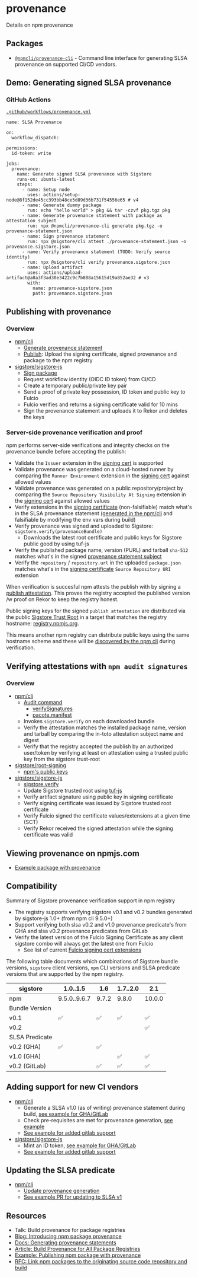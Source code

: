 # provenance

Details on npm provenance

## Packages

- [`@npmcli/provenance-cli`](./packages/cli) - Command line interface for generating SLSA provenance on supported CI/CD vendors.

## Demo: Generating signed SLSA provenance

### GitHub Actions
[`.github/workflows/provenance.yml`](https://github.com/npm/provenance/blob/main/.github/workflows/provenance.yml)
```
name: SLSA Provenance

on:
  workflow_dispatch:

permissions:
  id-token: write

jobs:
  provenance:
    name: Generate signed SLSA provenance with Sigstore
    runs-on: ubuntu-latest
    steps:
      - name: Setup node
        uses: actions/setup-node@8f152de45cc393bb48ce5d89d36b731f54556e65 # v4
      - name: Generate dummy package
        run: echo "hello world" > pkg && tar -czvf pkg.tgz pkg
      - name: Generate provenance statement with package as attestation subject
        run: npx @npmcli/provenance-cli generate pkg.tgz -o provenance-statement.json
      - name: Sign provenance statement
        run: npx @sigstore/cli attest ./provenance-statement.json -o provenance.sigstore.json
      - name: Verify provenance statement (TODO: Verify source identity)
        run: npx @sigstore/cli verify provenance.sigstore.json
      - name: Upload artifact
        uses: actions/upload-artifact@a8a3f3ad30e3422c9c7b888a15615d19a852ae32 # v3
        with:
          name: provenance-sigstore.json
          path: provenance.sigstore.json
```

## Publishing with provenance
### Overview
- [npm/cli](https://github.com/npm/cli)
	- [Generate provenance statement](https://github.com/npm/cli/blob/latest/workspaces/libnpmpublish/lib/provenance.js)
	- [Publish](https://github.com/npm/cli/blob/0dc63323f6566e6c94e03044c03d14f9a0a5142c/workspaces/libnpmpublish/lib/publish.js#L131-L164): Upload the signing certificate, signed provenance and package to the npm registry
- [sigstore/sigstore-js](https://github.com/sigstore/sigstore-js)
	- [Sign package](https://github.com/sigstore/sigstore-js/tree/main/packages/sign)
	- Request workflow identity (OIDC ID token) from CI/CD
	- Create a temporary public/private key pair
	- Send a proof of private key possession, ID token and public key to Fulcio
	- Fulcio verifies and returns a signing certificate valid for 10 mins
	- Sign the provenance statement and uploads it to Rekor and deletes the keys

### Server-side provenance verification and proof
npm performs server-side verifications and integrity checks on the provenance bundle before accepting the publish:

- Validate the `Issuer` extension in the [signing cert](https://github.com/sigstore/fulcio/blob/main/docs/oid-info.md#1361415726418--issuer-v2) is supported
- Validate provenance was generated on a cloud-hosted runner by comparing the `Runner Environment`  extension in the [signing cert](https://github.com/sigstore/fulcio/blob/main/docs/oid-info.md#13614157264111--runner-environment)  against allowed values 
- Validate provenance was generated on a public repository/project by comparing the `Source Repository Visibility At Signing`  extension in the [signing cert](https://github.com/sigstore/fulcio/blob/main/docs/oid-info.md#13614157264122--source-repository-visibility-at-signing) against allowed values
- Verify extensions in the [signing certificate](https://github.com/sigstore/fulcio/blob/main/docs/oid-info.md) (non-falsifiable) match what's in the SLSA provenance statement ([generated in the npm/cli]( https://github.com/npm/cli/blob/latest/workspaces/libnpmpublish/lib/provenance.js) and falsifiable by modifying the env vars during build)
- Verify provenance was signed and uploaded to Sigstore: `sigstore.verify(provenanceBundle)`
  - Downloads the latest root certificate and public keys for Sigstore public good by  using tuf-js
- Verify the published package name, version (PURL) and tarball `sha-512` matches what's in the signed [provenance statement subject](https://github.com/npm/cli/blob/0dc63323f6566e6c94e03044c03d14f9a0a5142c/workspaces/libnpmpublish/lib/publish.js#L133-L136)
- Verify the `repository` / `repository.url` in the uploaded `package.json` matches what's in the [signing certificate](https://github.com/sigstore/fulcio/blob/main/docs/oid-info.md#13614157264112--source-repository-uri) `Source Repository URI` extension

When verification is succesful npm attests the publish with by signing a [publish attestation](https://github.com/npm/attestation/tree/main/specs/publish/v0.1). This proves the registry accepted the published version /w proof on Rekor to keep the registry honest.

Public signing keys for the signed `publish attestation` are distributed via the public [Sigstore Trust Root](https://github.com/sigstore/root-signing) in a target that matches the registry hostname: [registry.npmjs.org](https://github.com/sigstore/root-signing/tree/main/repository/repository/targets/registry.npmjs.org). 

This means another npm registry can distribute public keys using the same hostname scheme and these will be [discovered by the npm cli](https://github.com/npm/cli/blob/latest/lib/commands/audit.js#L199-L200) during verification.

## Verifying attestations with `npm audit signatures`
### Overview
- [npm/cli](https://github.com/npm/cli)
	- [Audit command](https://github.com/npm/cli/blob/latest/lib/commands/audit.js)
		- [verifySignatures](https://github.com/npm/cli/blob/0dc63323f6566e6c94e03044c03d14f9a0a5142c/lib/commands/audit.js#L308-L328)
		- [pacote.manifest](https://github.com/npm/pacote/blob/a07758b200d8b16e2fcf639467b2ed7cfd9769c2/lib/registry.js#L209-L321)
	- Invokes `sigstore.verify` on each downloaded bundle
	- Verify the attestation matches the installed package name, version and tarball by comparing the in-toto attestation subject name and digest
	- Verify that the registry accepted the publish by an authorized user/token by verifying at least on attestation using a trusted public key from the sigstore trust-root
- [sigstore/root-signing](https://github.com/sigstore/root-signing)
	- [npm's public keys](https://github.com/sigstore/root-signing/tree/main/repository/repository/targets/registry.npmjs.org) 
- [sigstore/sigstore-js](https://github.com/sigstore/sigstore-js)
	- [sigstore.verify](https://github.com/sigstore/sigstore-js/tree/main/packages/client#verifybundle-payload-options)
	- Update Sigstore trusted root using [tuf-js](https://github.com/theupdateframework/tuf-js)
	- Verify artifact signature using public key in signing certificate
	- Verify signing certificate was issued by Sigstore trusted root certificate
	- Verify Fulcio signed the certificate values/extensions at a given time (SCT)
	- Verify Rekor received the signed attestation while the signing certificate was valid

## Viewing provenance on npmjs.com
- [Example package with provenance](https://www.npmjs.com/package/sigstore#provenance)

## Compatibility
Summary of Sigstore provenance verification support in npm registry
- The registry supports verifying sigstore v0.1 and v0.2 bundles generated by sigstore-js 1.0+ (from npm cli 9.5.0+)
- Support verifying both slsa v0.2 and v1.0 provenance predicate's from GHA and slsa v0.2 provenance predicates from GitLab
- Verify the latest version of the Fulcio Signing Certificate as any client sigstore combo will always get the latest one from Fulcio
	- See list of current [Fulcio signing cert extensions](https://github.com/sigstore/fulcio/blob/main/docs/oid-info.md)

The following table documents which combinations of Sigstore bundle versions, `sigstore` client versions, `npm` CLI versions and SLSA predicate versions that are supported by the npm registry.

| sigstore       | 1.0..1.5           | 1.6                | 1.7..2.0           | 2.1                |
|----------------|--------------------|--------------------|--------------------|--------------------|
| npm            | 9.5.0..9.6.7       | 9.7.2              | 9.8.0              | 10.0.0             |
| Bundle Version |                    |                    |                    |                    |
| v0.1           | :white_check_mark: | :white_check_mark: | :white_check_mark: | :white_check_mark: |
| v0.2           |                    |                    |                    | :white_check_mark: |
| SLSA Predicate |                    |                    |                    |                    |
| v0.2 (GHA)     | :white_check_mark: | :white_check_mark: |                    |                    |
| v1.0 (GHA)     |                    |                    | :white_check_mark: | :white_check_mark: |
| v0.2 (GitLab)  |                    | :white_check_mark: | :white_check_mark: | :white_check_mark: | 

## Adding support for new CI vendors
- [npm/cli](https://github.com/npm/cli)
	- Generate a SLSA v1.0 (as of writing) provenance statement during build, [see example for GHA/GitLab](https://github.com/npm/cli/blob/0dc63323f6566e6c94e03044c03d14f9a0a5142c/workspaces/libnpmpublish/lib/provenance.js#L18-L195)
	- Check pre-requisites are met for provenance generation, [see example](https://github.com/npm/cli/blob/0dc63323f6566e6c94e03044c03d14f9a0a5142c/workspaces/libnpmpublish/lib/publish.js#L172-L223)
	- [See example for added gitlab support](https://github.com/npm/cli/pull/6526)
- [sigstore/sigstore-js](https://github.com/sigstore/sigstore-js)
	- Mint an ID token, [see example for GHA/GitLab](https://github.com/sigstore/sigstore-js/blob/main/packages/sign/src/identity/ci.ts)
	- [See example for added gitlab support](https://github.com/sigstore/sigstore-js/pull/394)

## Updating the SLSA predicate
- [npm/cli](https://github.com/npm/cli)
  - [Update provenance generation](https://github.com/npm/cli/blob/latest/workspaces/libnpmpublish/lib/provenance.js)
  - [See example PR for updating to SLSA v1](https://github.com/npm/cli/pull/6613)

## Resources
- Talk: Build provenance for package registries
- [Blog: Introducing npm package provenance](https://github.blog/2023-04-19-introducing-npm-package-provenance/)
- [Docs: Generating provenance statements](https://docs.npmjs.com/generating-provenance-statements)
- [Article: Build Provenance for All Package Registries](https://repos.openssf.org/build-provenance-for-all-package-registries)
- [Example: Publishing npm package with provenance](https://github.com/npm/provenance-demo)
- [RFC: Link npm packages to the originating source code repository and build](https://github.com/npm/rfcs/blob/main/accepted/0049-link-packages-to-source-and-build.md)

